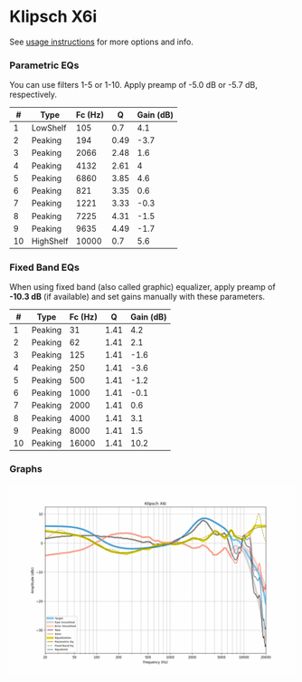 # Klipsch X6i
See [usage instructions](https://github.com/jaakkopasanen/AutoEq#usage) for more options and info.

### Parametric EQs
You can use filters 1-5 or 1-10. Apply preamp of -5.0 dB or -5.7 dB, respectively.

|   # | Type      |   Fc (Hz) |    Q |   Gain (dB) |
|-----|-----------|-----------|------|-------------|
|   1 | LowShelf  |       105 | 0.7  |         4.1 |
|   2 | Peaking   |       194 | 0.49 |        -3.7 |
|   3 | Peaking   |      2066 | 2.48 |         1.6 |
|   4 | Peaking   |      4132 | 2.61 |         4   |
|   5 | Peaking   |      6860 | 3.85 |         4.6 |
|   6 | Peaking   |       821 | 3.35 |         0.6 |
|   7 | Peaking   |      1221 | 3.33 |        -0.3 |
|   8 | Peaking   |      7225 | 4.31 |        -1.5 |
|   9 | Peaking   |      9635 | 4.49 |        -1.7 |
|  10 | HighShelf |     10000 | 0.7  |         5.6 |

### Fixed Band EQs
When using fixed band (also called graphic) equalizer, apply preamp of **-10.3 dB** (if available) and set gains manually with these parameters.

|   # | Type    |   Fc (Hz) |    Q |   Gain (dB) |
|-----|---------|-----------|------|-------------|
|   1 | Peaking |        31 | 1.41 |         4.2 |
|   2 | Peaking |        62 | 1.41 |         2.1 |
|   3 | Peaking |       125 | 1.41 |        -1.6 |
|   4 | Peaking |       250 | 1.41 |        -3.6 |
|   5 | Peaking |       500 | 1.41 |        -1.2 |
|   6 | Peaking |      1000 | 1.41 |        -0.1 |
|   7 | Peaking |      2000 | 1.41 |         0.6 |
|   8 | Peaking |      4000 | 1.41 |         3.1 |
|   9 | Peaking |      8000 | 1.41 |         1.5 |
|  10 | Peaking |     16000 | 1.41 |        10.2 |

### Graphs
![](./Klipsch%20X6i.png)
